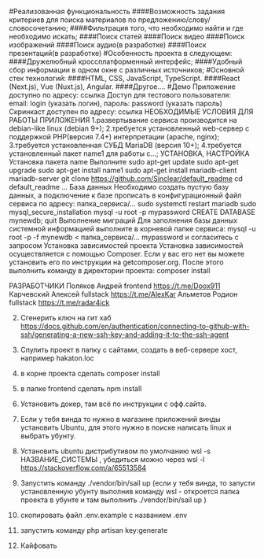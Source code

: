 #Реализованная функциональность
####Возможность задания критериев для поиска материалов по предложению/слову/словосочетанию;
####Фильтрация того, что необходимо найти и где необходимо искать;
####Поиск статей
####Поиск видео
####Поиск изображений
####Поиск аудио(в разработке)
####Поиск презентаций(в разработке)
#Особенность проекта в следующем:
####Дружелюбный кроссплатформенный интерфейс;
####Удобный сбор информации в одном окне с различных источников;
#Основной стек технологий:
####HTML, CSS, JavaScript, TypeScript.
####React (Next.js), Vue (Nuxt.js), Angular.
####Другое….
#Демо
Приложение доступно по адресу: ссылка
Доступ для тестового пользователя: email: login (указать логин), пароль: password (указать пароль)
Скринкаст доступен по адресу: ссылка
НЕОБХОДИМЫЕ УСЛОВИЯ ДЛЯ РАБОТЫ ПРИЛОЖЕНИЯ
1.развертывание сервиса производится на debian-like linux (debian 9+);
2.требуется установленный web-сервер с поддержкой PHP(версия 7.4+) интерпретации (apache, nginx);
3.требуется установленная СУБД MariaDB (версия 10+);
4.требуется установленный пакет name1 для работы с...;
УСТАНОВКА, НАСТРОЙКА
Установка пакета name
Выполните
sudo apt-get update
sudo apt-get upgrade
sudo apt-get install name1
sudo apt-get install mariadb-client mariadb-server
git clone https://github.com/Sinclear/default_readme
cd default_readme
...
База данных
Необходимо создать пустую базу данных, а подключение к базе прописать в конфигурационный файл сервиса по адресу: папка_сервиса/...
sudo systemctl restart mariadb
sudo mysql_secure_installation
mysql -u root -p
mypassword
CREATE DATABASE mynewdb;
quit
Выполнение миграций
Для заполнения базы данных системной информацией выполните в корневой папке сервиса:
mysql -u root -p -f mynewdb < папка_сервиса/...
mypassword
и согласитесь с запросом
Установка зависимостей проекта
Установка зависимостей осуществляется с помощью Composer. Если у вас его нет вы можете установить его по инструкции на getcomposer.org.
После этого выполнить команду в директории проекта:
composer install

РАЗРАБОТЧИКИ
Поляков Андрей frontend https://t.me/Doox911
Карчевский Алексей fullstack https://t.me/AlexKar
Альметов Родион fullstack https://t.me/radar4ick




2) Сгенерить ключ на гит хаб https://docs.github.com/en/authentication/connecting-to-github-with-ssh/generating-a-new-ssh-key-and-adding-it-to-the-ssh-agent

3) Спулить проект в папку с сайтами, создать в веб-сервере хост, например hakaton.loc

4) в корне проекта сделать
   composer install

5) в папке frontend сделать
   npm install

6) Установить докер, там всё по инструкции с офф.сайта.

7) Если у тебя винда то нужно в магазине приложений винды установить Ubuntu, для этого нужно в поиске написать linux и выбрать убунту.

8) Установить ubuntu дистрибутивом по умолчанию
   wsl -s НАЗВАНИЕ_СИСТЕМЫ
   , убедиться можно через
   wsl -l
   https://stackoverflow.com/a/65513584

9) Запустить команду ./vendor/bin/sail up (если у тебя винда, то запусти установленную убунту выполнив команду wsl - откроется папка проекта в убунте и там выполнить ./vendor/bin/sail up
   )

10) скопировать файл
    .env.example
    с названием .env

11) запустить команду
    php artisan key:generate

12) Кайфовать
